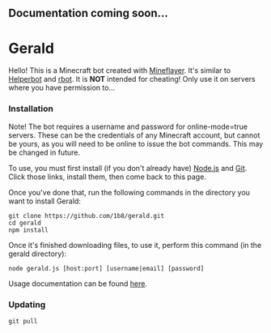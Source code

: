 ## Documentation coming soon...

# Gerald

Hello! This is a Minecraft bot created with
[Mineflayer](https://github.com/andrewrk/mineflayer). It's similar to
[Helperbot](https://github.com/Darthfett/helperbot) and
[rbot](https://github.com/rom1504/rbot). It is **NOT** intended for
cheating! Only use it on servers where you have permission to...

### Installation

Note! The bot requires a username and password for online-mode=true servers.
These can be the credentials of any Minecraft account, but cannot be yours, as
you will need to be online to issue the bot commands. This may be changed in
future.

To use, you must first install (if you don't already have)
[Node.js](https://nodejs.org/en/download/) and [Git](http://git-scm.com/).
Click those links, install them, then come back to this page.

Once you've done that, run the following commands in the directory you want to
install Gerald:
```
git clone https://github.com/1b8/gerald.git
cd gerald
npm install
```

Once it's finished downloading files, to use it, perform this command
(in the gerald directory):
```
node gerald.js [host:port] [username|email] [password]
```

Usage documentation can be found [here](https://github.com/1b8/gerald/wiki).

### Updating
```
git pull
```
